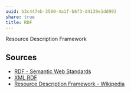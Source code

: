 ```yaml
---
uuid: b3c447eb-3500-4a1f-b6f3-d4139e1dd993
share: true
title: RDF
---
```

Resource Description Framework

## Sources

* [RDF - Semantic Web Standards](https://www.w3.org/RDF/)
* [XML RDF](https://www.w3schools.com/XML/xml_rdf.asp)
* [Resource Description Framework - Wikipedia](https://en.wikipedia.org/wiki/Resource_Description_Framework)